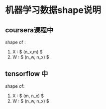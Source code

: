 # 机器学习数据shape说明

## coursera课程中

shape of :
1. X : $ (n_x,m) $
2. W : $ (n_w, n_x) $

## tensorflow 中

shape of:
1. X : $ (m, n_x) $
2. W : $ (n_w, n_x) $